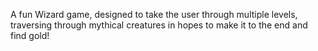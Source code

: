 A fun Wizard game, designed to take the user through multiple levels, traversing through mythical creatures in hopes to make it to the end and find gold!
